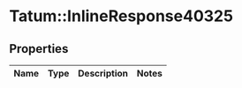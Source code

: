 # Tatum::InlineResponse40325

## Properties
Name | Type | Description | Notes
------------ | ------------- | ------------- | -------------

